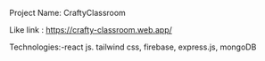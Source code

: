 Project Name: CraftyClassroom

Like link : https://crafty-classroom.web.app/

Technologies:-react js. tailwind css, firebase, express.js, mongoDB
